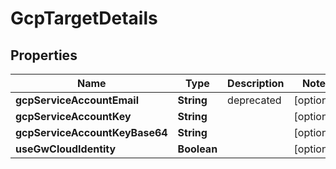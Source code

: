 

# GcpTargetDetails


## Properties

Name | Type | Description | Notes
------------ | ------------- | ------------- | -------------
**gcpServiceAccountEmail** | **String** | deprecated |  [optional]
**gcpServiceAccountKey** | **String** |  |  [optional]
**gcpServiceAccountKeyBase64** | **String** |  |  [optional]
**useGwCloudIdentity** | **Boolean** |  |  [optional]



